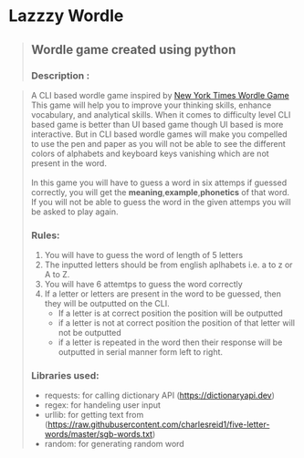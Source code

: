 # Lazzzy Wordle
> ## Wordle game created using python
> ### Description :<br>

> A CLI based wordle game inspired by [New York Times Wordle Game](https://www.nytimes.com/games/wordle/index.html) This game will help you to improve your thinking skills, enhance vocabulary, and analytical skills.
> When it comes to difficulty level CLI based game is better than UI based game though UI based is more interactive. But in CLI based wordle games will make you compelled to use the pen and paper as you will not be able to see the different colors of alphabets and keyboard keys vanishing which are not present in the word.<br><br>
> In this game you will have to guess a word in six attemps if guessed correctly, you will get the <b>meaning</b>,<b>example</b>,<b>phonetics</b> of that word. If you will not be able to guess the word in the given attemps you will be asked to play again.
> 
> ### Rules:
> 1. You will have to guess the word of length of 5 letters
> 2. The inputted letters should be from english aplhabets i.e. a to z or A to Z. 
> 3. You will have 6 attemtps to guess the word correctly
> 4. If a letter or letters are present in the word to be guessed, then they will be outputted on the CLI.
>     * If a letter is at correct position the position will be outputted
>     * if a letter is not at correct position the position of that letter will not be outputted
>     * if a letter is repeated in the word then their response will be outputted in serial manner form left to right.
>
> ### Libraries used:
> * requests: for calling dictionary API (https://dictionaryapi.dev)
> * regex: for handeling user input
> * urllib: for getting text from (https://raw.githubusercontent.com/charlesreid1/five-letter-words/master/sgb-words.txt)
> * random: for generating random word
